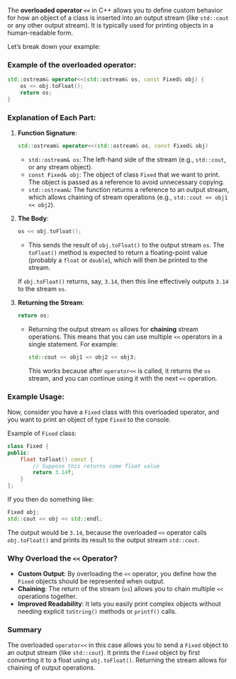 The **overloaded operator `<<`** in C++ allows you to define custom behavior for how an object of a class is inserted into an output stream (like `std::cout` or any other output stream). It is typically used for printing objects in a human-readable form.

Let’s break down your example:

### Example of the overloaded operator:
```cpp
std::ostream& operator<<(std::ostream& os, const Fixed& obj) {
    os << obj.toFloat();
    return os;
}
```

### Explanation of Each Part:

1. **Function Signature**:
   ```cpp
   std::ostream& operator<<(std::ostream& os, const Fixed& obj)
   ```
   - `std::ostream& os`: The left-hand side of the stream (e.g., `std::cout`, or any stream object).
   - `const Fixed& obj`: The object of class `Fixed` that we want to print. The object is passed as a reference to avoid unnecessary copying.
   - `std::ostream&`: The function returns a reference to an output stream, which allows chaining of stream operations (e.g., `std::cout << obj1 << obj2`).

2. **The Body**:
   ```cpp
   os << obj.toFloat();
   ```
   - This sends the result of `obj.toFloat()` to the output stream `os`. The `toFloat()` method is expected to return a floating-point value (probably a `float` or `double`), which will then be printed to the stream.
   
   If `obj.toFloat()` returns, say, `3.14`, then this line effectively outputs `3.14` to the stream `os`.

3. **Returning the Stream**:
   ```cpp
   return os;
   ```
   - Returning the output stream `os` allows for **chaining** stream operations. This means that you can use multiple `<<` operators in a single statement. For example:
     ```cpp
     std::cout << obj1 << obj2 << obj3;
     ```
     This works because after `operator<<` is called, it returns the `os` stream, and you can continue using it with the next `<<` operation.

### Example Usage:

Now, consider you have a `Fixed` class with this overloaded operator, and you want to print an object of type `Fixed` to the console.

Example of `Fixed` class:
```cpp
class Fixed {
public:
    float toFloat() const {
        // Suppose this returns some float value
        return 3.14f;
    }
};
```

If you then do something like:
```cpp
Fixed obj;
std::cout << obj << std::endl;
```

The output would be `3.14`, because the overloaded `<<` operator calls `obj.toFloat()` and prints its result to the output stream `std::cout`.

### Why Overload the `<<` Operator?
- **Custom Output**: By overloading the `<<` operator, you define how the `Fixed` objects should be represented when output.
- **Chaining**: The return of the stream (`os`) allows you to chain multiple `<<` operations together.
- **Improved Readability**: It lets you easily print complex objects without needing explicit `toString()` methods or `printf()` calls.

### Summary
The overloaded `operator<<` in this case allows you to send a `Fixed` object to an output stream (like `std::cout`). It prints the `Fixed` object by first converting it to a float using `obj.toFloat()`. Returning the stream allows for chaining of output operations.
